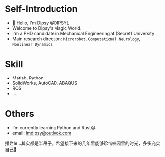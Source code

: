 # Self-Introduction
- 👋 Hello, I'm Dipsy @DIPSYL
- Welcome to Dipsy's Magic World.
- I'm a PHD candidate in Mechanical Engineering at (Secret) University
- Main research direction: `Microrobot`, `Computational Neurology`, `Nonlinear Dynamics`

# Skill
- Matlab, Python
- SolidWorks, AutoCAD, ABAQUS
- ROS
- ....

# Others
- I’m currently learning Python and Rust😂
- email: lmdipsy@outlook.com

摆烂le...其实都是半吊子，希望接下来的几年里能够珍惜校园里的时光，多多充实自己💪

